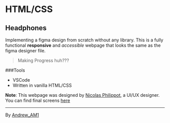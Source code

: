 # HTML/CSS

## Headphones

Implementing a figma design from scratch without any library.
This is a fully functional **responsive** and *accessible*  webpage that looks the same as the figma designer file.

> Making Progress huh???


###Tools
- VSCode
- Written in vanilla HTML/CSS

**Note**: This webpage was designed by [Nicolas Philippot](https://www.figma.com/file/TwFqqWGYvNYvxZxhdWXv4H/Holberton-School---Headphone-company?type=design&node-id=0-1&mode=design&t=NAofgFLkaKjriaqU-0), a UI/UX designer. You can find final screens [here](https://www.figma.com/file/TwFqqWGYvNYvxZxhdWXv4H/Holberton-School---Headphone-company?type=design&node-id=0-1&mode=design&t=NAofgFLkaKjriaqU-0)

---

By [Andrew_AM1](https://github.com/Andrew-AM1)
